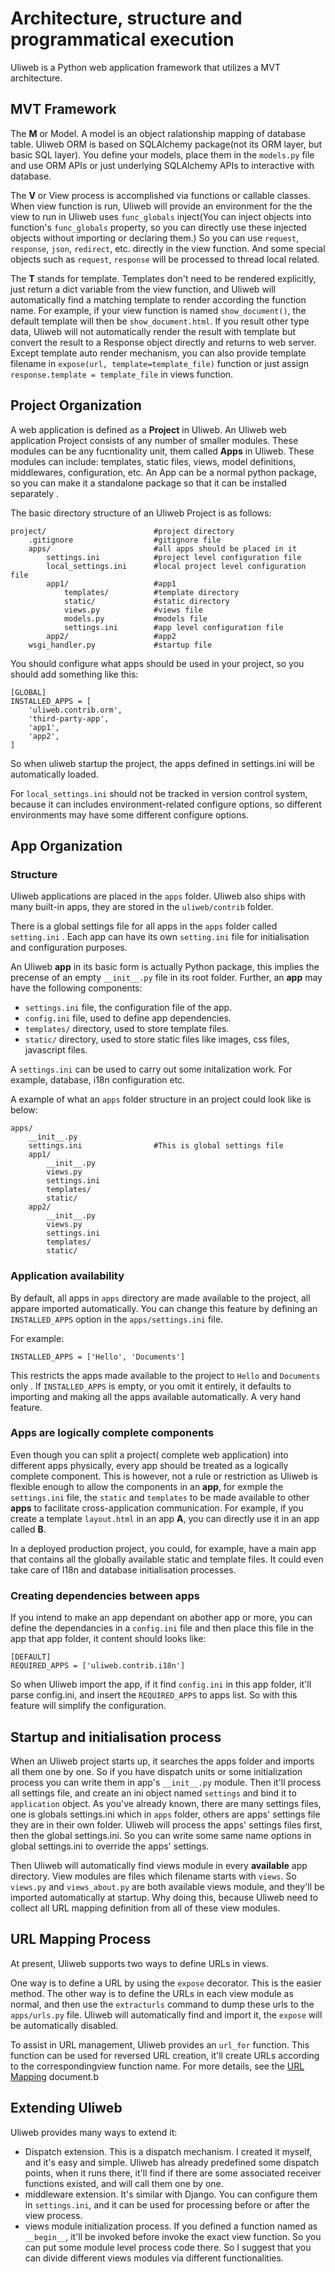 # Architecture, structure and programmatical execution

Uliweb is a Python web application framework that utilizes a MVT architecture.


## MVT Framework

The **M** or Model. A model is an object ralationship mapping of database table.
Uliweb ORM is based on SQLAlchemy package(not its ORM layer, but basic SQL
layer). You define your models, place them in the `models.py` file and use ORM APIs or
just underlying SQLAlchemy APIs to interactive with database.


The **V** or View process is accomplished via functions or callable classes. When
view function is run, Uliweb will provide an environment for the the view to run in
Uliweb uses `func_globals` inject(You can inject objects into function's `func_globals` 
property, so you can directly use
these injected objects without importing or declaring them.) So you can use
`request`, `response`, `json`, `redirect`, etc. directly in the view function. And some special
objects such as `request`, `response` will be processed to thread local related. 


The **T** stands for template. Templates don't need to be rendered
explicitly, just return a dict variable from the view function, and Uliweb
will automatically find a matching template to render according the function
name. For example, if your view function is named `show_document()`, the
default template will then be `show_document.html`. If you result other type
data, Uliweb will not automatically render the result with template but convert
the result to a Response object directly and returns to web server. Except template
auto render mechanism, you can also provide template filename in `expose(url, template=template_file)`
function or just assign `response.template = template_file` in views function.


## Project Organization

A web application is defined as a **Project** in Uliweb. An Uliweb web
application Project consists of any number of smaller modules. These
modules can be any fucntionality unit, them called **Apps** in Uliweb.
These modules can include: templates, static files, views, model definitions,
middlewares, configuration, etc. An App can be a normal python package, so
you can make it a standalone package so that it can be installed separately .

The basic directory structure of an Uliweb Project is as follows:


```
project/                        #project directory
    .gitignore                  #gitignore file
    apps/                       #all apps should be placed in it
        settings.ini            #project level configuration file
        local_settings.ini      #local project level configuration file
        app1/                   #app1
            templates/          #template directory
            static/             #static directory
            views.py            #views file
            models.py           #models file
            settings.ini        #app level configuration file
        app2/                   #app2
    wsgi_handler.py             #startup file
```

You should configure what apps should be used in your project, so you should
add something like this:

```
[GLOBAL]
INSTALLED_APPS = [
    'uliweb.contrib.orm',
    'third-party-app',
    'app1',
    'app2',
]
```

So when uliweb startup the project, the apps defined in settings.ini will be
automatically loaded.

For `local_settings.ini` should not be tracked in version control system, because
it can includes environment-related configure options, so different environments
may have some different configure options. 

## App Organization


### Structure

Uliweb applications are placed in the `apps` folder. Uliweb also ships with many
built-in apps, they are stored in the `uliweb/contrib` folder.

There is a global settings file for all apps in the `apps` folder called `setting.ini` .
Each app can have its own `setting.ini` file for initialisation and configuration purposes.

An Uliweb **app** in its basic form is actually Python package, this implies the precense
of an empty `__init__.py` file in its root folder. Further, an **app** may have the following
components:


* `settings.ini` file, the configuration file of the app.
* `config.ini` file, used to define app dependencies.
* `templates/` directory, used to store template files.
* `static/` directory, used to store static files like images, css files, javascript files.

A `settings.ini` can be used to carry out some initalization work. For example,
database, i18n configuration etc.

A example of what an `apps` folder structure in an project could look like is below:


```
apps/
    __init__.py
    settings.ini                #This is global settings file
    app1/
        __init__.py
        views.py
        settings.ini
        templates/
        static/
    app2/
        __init__.py
        views.py
        settings.ini
        templates/
        static/
```


### Application availability

By default, all apps in `apps` directory are made available to the project, all appare imported
automatically. You can change this feature by defining an `INSTALLED_APPS` option
in the `apps/settings.ini` file.

For example:


```
INSTALLED_APPS = ['Hello', 'Documents']
```

This restricts the apps made available to the project to `Hello` and `Documents` only
. If `INSTALLED_APPS` is empty, or you omit it entirely, it defaults to importing
and making all the apps available automatically. A very hand feature.


### Apps are logically complete components

Even though you can split a project( complete web application) into different apps physically, every app should be treated
as a logically complete component. This is however, not a rule or restriction as
Uliweb is flexible enough to allow the components in an **app**, for exmple the `settings.ini` file,
the `static` and `templates` to be made available to other **apps** to facilitate cross-application
communication. For example, if you create a template `layout.html` in an app **A**,
you can directly use it in an app called **B**.

In a deployed production project, you could, for example, have a main app that contains all the globally available static and template files. It could even take care of I18n and database initialisation processes.


### Creating dependencies between apps

If you intend to make an app dependant on abother app or more, you can define the dependancies
in a `config.ini` file and then place this file in the app that
app folder, it content should looks like:


```
[DEFAULT]
REQUIRED_APPS = ['uliweb.contrib.i18n']
```

So when Uliweb import the app, if it find `config.ini` in this app folder, it'll
parse config.ini, and insert the `REQUIRED_APPS` to apps list. So with this
feature will simplify the configuration.


## Startup and initialisation process

When an Uliweb project starts up, it searches the apps folder and imports
all them one by one. So if you have dispatch units or some
initialization process you can write them in app's `__init__.py` module.
Then it'll process all settings file, and
create an ini object named `settings` and bind it to `application` object.
As you've already known, there are many settings files, one is globals
settings.ini which in `apps` folder, others are apps' settings file they are in their
own folder. Uliweb will process the apps' settings files first, then the global
settings.ini. So you can write some same name options in global settings.ini to
override the apps' settings.

Then Uliweb will automatically find views module in every **available** app
directory. View modules are files which filename starts with `views`. So
`views.py` and `views_about.py` are both available views module, and they'll be
imported automatically at startup. Why doing this, because Uliweb need to
collect all URL mapping definition from all of these view modules.


## URL Mapping Process

At present, Uliweb supports two ways to define URLs in views.

One way is to define a URL by using the `expose` decorator. This is the easier method.
The other way is to define the URLs in each view module as normal, and then use the
`extracturls` command to dump these urls to the `apps/urls.py` file. Uliweb will automatically
find and import it, the `expose` will be automatically disabled.

To assist in URL management, Uliweb provides an `url_for` function. This function
can be used for reversed URL creation, it'll create URLs according to the correspondingview function
name. For more details, see the [URL Mapping](url_mapping) document.b


## Extending Uliweb

Uliweb provides many ways to extend it:


* Dispatch extension. This is a dispatch mechanism. I created it myself, and
    it's easy and simple. Uliweb has already predefined
    some dispatch points, when it runs there, it'll find if there are some
    associated receiver functions existed, and will call them one by one.
* middleware extension. It's similar with Django. You can configure them in
    `settings.ini`, and it can be used for processing before or after the view
    process.
* views module initialization process. If you defined a function named as
    `__begin__`, it'll be invoked before invoke the exact view function. So you can
    put some module level process code there. So I suggest that you can divide
    different views modules via different functionalities.

